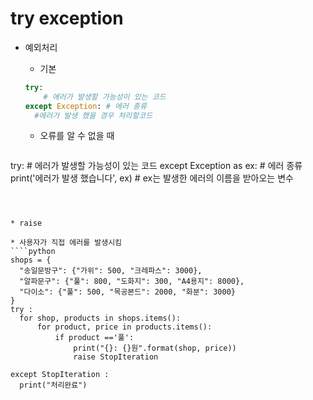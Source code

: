 # try exception

* 예외처리

  * 기본
  
  ````python
  try:
      # 에러가 발생할 가능성이 있는 코드
  except Exception: # 에러 종류
    #에러가 발생 했을 경우 처리할코드
  ````
  
  
  * 오류를 알 수 없을 때
  
  ````python
try:
      # 에러가 발생할 가능성이 있는 코드
  except Exception as ex: # 에러 종류
      print('에러가 발생 했습니다', ex) # ex는 발생한 에러의 이름을 받아오는 변수
  ````
  
  
  
* raise 

  * 사용자가 직접 에러를 발생시킴
````python
shops = {
    "송일문방구": {"가위": 500, "크레파스": 3000},
    "알파문구": {"풀": 800, "도화지": 300, "A4용지": 8000},
    "다이소": {"풀": 500, "목공본드": 2000, "화분": 3000}
}
try : 
    for shop, products in shops.items():
        for product, price in products.items():
            if product =='풀':
                print("{}: {}원".format(shop, price))
                raise StopIteration
                   
except StopIteration : 
    print("처리완료")
````

  